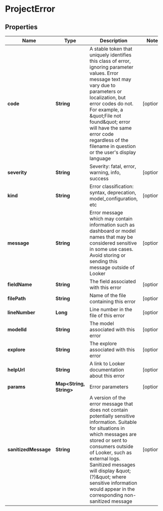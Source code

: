 # ProjectError

## Properties
Name | Type | Description | Notes
------------ | ------------- | ------------- | -------------
**code** | **String** | A stable token that uniquely identifies this class of error, ignoring parameter values. Error message text may vary due to parameters or localization, but error codes do not. For example, a \&quot;File not found\&quot; error will have the same error code regardless of the filename in question or the user&#x27;s display language |  [optional]
**severity** | **String** | Severity: fatal, error, warning, info, success |  [optional]
**kind** | **String** | Error classification: syntax, deprecation, model_configuration, etc |  [optional]
**message** | **String** | Error message which may contain information such as dashboard or model names that may be considered sensitive in some use cases. Avoid storing or sending this message outside of Looker |  [optional]
**fieldName** | **String** | The field associated with this error |  [optional]
**filePath** | **String** | Name of the file containing this error |  [optional]
**lineNumber** | **Long** | Line number in the file of this error |  [optional]
**modelId** | **String** | The model associated with this error |  [optional]
**explore** | **String** | The explore associated with this error |  [optional]
**helpUrl** | **String** | A link to Looker documentation about this error |  [optional]
**params** | **Map&lt;String, String&gt;** | Error parameters |  [optional]
**sanitizedMessage** | **String** | A version of the error message that does not contain potentially sensitive information. Suitable for situations in which messages are stored or sent to consumers outside of Looker, such as external logs. Sanitized messages will display \&quot;(?)\&quot; where sensitive information would appear in the corresponding non-sanitized message |  [optional]
